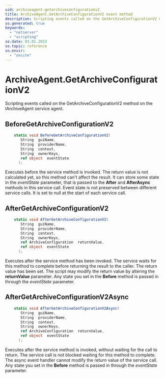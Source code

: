 ```yaml
---
uid: archiveagent-getarchiveconfigurationv2
title: ArchiveAgent.GetArchiveConfigurationV2 event method
description: Scripting events called on the GetArchiveConfigurationV2 method on the ArchiveAgent service agent.
so.generated: true
keywords:
  - "netserver"
  - "scripting"
so.date: 03.01.2023
so.topic: reference
so.envir:
  - "onsite"
---
```

# ArchiveAgent.GetArchiveConfigurationV2

Scripting events called on the <see cref='M:SuperOffice.CRM.Services.IArchiveAgent.GetArchiveConfigurationV2'>GetArchiveConfigurationV2</see> method on the <see cref='IArchiveAgent'>IArchiveAgent</see>  service agent.

## BeforeGetArchiveConfigurationV2
```cs
    static void BeforeGetArchiveConfigurationV2(
       String  guiName,
       String  providerName,
       String  context,
       String  ownerKeys,
       ref object  eventState
      );
```
Executes before the service method is invoked.
The return value is not calculated yet, so this method can't affect the result.
It can store some state in the *eventState* parameter, that is passed to the **After** and **AfterAsync** methods in this service call.
Event state is not preserved between different service calls. It is set to null at the start of each service call.
## AfterGetArchiveConfigurationV2
```cs
    static void AfterGetArchiveConfigurationV2(
       String  guiName,
       String  providerName,
       String  context,
       String  ownerKeys,
       ref ArchiveConfiguration  returnValue,
       ref object  eventState
      );
```
Executes after the service method has been invoked. The service waits for this method to complete before returning the result to the caller.
The return value has been set. The script may modify the return value by altering the **returnValue** parameter.
Any state you set in the **Before** method is passed in through the *eventState* parameter.
## AfterGetArchiveConfigurationV2Async
```cs
    static void AfterGetArchiveConfigurationV2Async(
       String  guiName,
       String  providerName,
       String  context,
       String  ownerKeys,
       ref ArchiveConfiguration  returnValue,
       ref object  eventState
      );
```
Executes after the service method is invoked, without waiting for the call to return.
The service call is not blocked waiting for this method to complete.
The async event handler cannot modify the return value of the service call.
Any state you set in the **Before** method is passed in through the *eventState* parameter.

